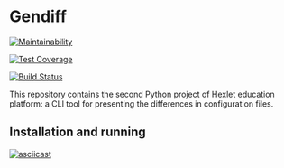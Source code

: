 # Gendiff

[![Maintainability](https://api.codeclimate.com/v1/badges/78385add944f66384568/maintainability)](https://codeclimate.com/github/Paspr/python-project-lvl2/maintainability)

[![Test Coverage](https://api.codeclimate.com/v1/badges/78385add944f66384568/test_coverage)](https://codeclimate.com/github/Paspr/python-project-lvl2/test_coverage)

[![Build Status](https://travis-ci.org/Paspr/python-project-lvl2.svg?branch=master)](https://travis-ci.org/Paspr/python-project-lvl2)

This repository contains the second Python project of Hexlet education platform: a CLI tool for presenting the differences in configuration files.

## Installation and running

[![asciicast](https://asciinema.org/a/0xxhUK2PWFa5yQ0UWvnHZuTKx.svg)](https://asciinema.org/a/0xxhUK2PWFa5yQ0UWvnHZuTKx)